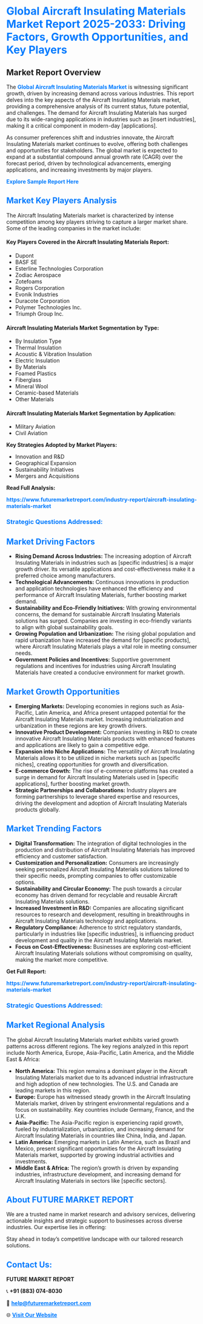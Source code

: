 <h1 style="color: #007BFF;">Global Aircraft Insulating Materials Market Report 2025-2033: Driving Factors, Growth Opportunities, and Key Players</h1>

<section id="overview">
<h2>Market Report Overview</h2>
<p>The <a href="https://www.futuremarketreport.com/industry-report/aircraft-insulating-materials-market" style="color: #007BFF; text-decoration: none;"><strong>Global Aircraft Insulating Materials Market</strong></a> is witnessing significant growth, driven by increasing demand across various industries. This report delves into the key aspects of the Aircraft Insulating Materials market, providing a comprehensive analysis of its current status, future potential, and challenges. The demand for Aircraft Insulating Materials has surged due to its wide-ranging applications in industries such as [insert industries], making it a critical component in modern-day [applications].</p>
<p>As consumer preferences shift and industries innovate, the Aircraft Insulating Materials market continues to evolve, offering both challenges and opportunities for stakeholders. The global market is expected to expand at a substantial compound annual growth rate (CAGR) over the forecast period, driven by technological advancements, emerging applications, and increasing investments by major players.</p>
</section>

<section id="overview">
<p><a href="https://www.futuremarketreport.com/request-sample/reportId=103302" style="color: #007BFF; text-decoration: none;"><strong>Explore Sample Report Here</strong></a></p>
</section>

<section id="key-players">
<h2 style="color: #007BFF;">Market Key Players Analysis</h2>
<p>The Aircraft Insulating Materials market is characterized by intense competition among key players striving to capture a larger market share. Some of the leading companies in the market include:</p>
<h4>Key Players Covered in the Aircraft Insulating Materials Report:</h4>
<ul><li>Dupont</li><li>BASF SE</li><li>Esterline Technologies Corporation</li><li>Zodiac Aerospace</li><li>Zotefoams</li><li>Rogers Corporation</li><li>Evonik Industries</li><li>Duracote Corporation</li><li>Polymer Technologies Inc.</li><li>Triumph Group Inc.</li></ul>
<h4>Aircraft Insulating Materials Market Segmentation by Type:</h4>
<ul><li>By Insulation Type</li><li>Thermal Insulation</li><li>Acoustic &amp; Vibration Insulation</li><li>Electric Insulation</li><li>By Materials</li><li>Foamed Plastics</li><li>Fiberglass</li><li>Mineral Wool</li><li>Ceramic-based Materials</li><li>Other Materials</li></ul>

<h4>Aircraft Insulating Materials Market Segmentation by Application:</h4>
<ul><li>Military Aviation</li><li>Civil Aviation</li></ul>
<p><strong>Key Strategies Adopted by Market Players:</strong></p>
<ul>
<li>Innovation and R&D</li>
<li>Geographical Expansion</li>
<li>Sustainability Initiatives</li>
<li>Mergers and Acquisitions</li>
</ul>
</section>

<section>
<p><strong>Read Full Analysis: </strong></p><a href="https://www.futuremarketreport.com/industry-report/aircraft-insulating-materials-market" style="color: #007BFF; text-decoration: none;"><strong>https://www.futuremarketreport.com/industry-report/aircraft-insulating-materials-market</strong></a>
<h3 style="color: #007BFF;">Strategic Questions Addressed:</h3>
</section>

<section id="driving-factors">
<h2 style="color: #007BFF;">Market Driving Factors</h2>
<ul>
<li><strong>Rising Demand Across Industries:</strong> The increasing adoption of Aircraft Insulating Materials in industries such as [specific industries] is a major growth driver. Its versatile applications and cost-effectiveness make it a preferred choice among manufacturers.</li>
<li><strong>Technological Advancements:</strong> Continuous innovations in production and application technologies have enhanced the efficiency and performance of Aircraft Insulating Materials, further boosting market demand.</li>
<li><strong>Sustainability and Eco-Friendly Initiatives:</strong> With growing environmental concerns, the demand for sustainable Aircraft Insulating Materials solutions has surged. Companies are investing in eco-friendly variants to align with global sustainability goals.</li>
<li><strong>Growing Population and Urbanization:</strong> The rising global population and rapid urbanization have increased the demand for [specific products], where Aircraft Insulating Materials plays a vital role in meeting consumer needs.</li>
<li><strong>Government Policies and Incentives:</strong> Supportive government regulations and incentives for industries using Aircraft Insulating Materials have created a conducive environment for market growth.</li>
</ul>
</section>

<section id="growth-opportunities">
<h2 style="color: #007BFF;">Market Growth Opportunities</h2>
<ul>
<li><strong>Emerging Markets:</strong> Developing economies in regions such as Asia-Pacific, Latin America, and Africa present untapped potential for the Aircraft Insulating Materials market. Increasing industrialization and urbanization in these regions are key growth drivers.</li>
<li><strong>Innovative Product Development:</strong> Companies investing in R&D to create innovative Aircraft Insulating Materials products with enhanced features and applications are likely to gain a competitive edge.</li>
<li><strong>Expansion into Niche Applications:</strong> The versatility of Aircraft Insulating Materials allows it to be utilized in niche markets such as [specific niches], creating opportunities for growth and diversification.</li>
<li><strong>E-commerce Growth:</strong> The rise of e-commerce platforms has created a surge in demand for Aircraft Insulating Materials used in [specific applications], further boosting market growth.</li>
<li><strong>Strategic Partnerships and Collaborations:</strong> Industry players are forming partnerships to leverage shared expertise and resources, driving the development and adoption of Aircraft Insulating Materials products globally.</li>
</ul>
</section>

<section id="trending-factors">
<h2 style="color: #007BFF;">Market Trending Factors</h2>
<ul>
<li><strong>Digital Transformation:</strong> The integration of digital technologies in the production and distribution of Aircraft Insulating Materials has improved efficiency and customer satisfaction.</li>
<li><strong>Customization and Personalization:</strong> Consumers are increasingly seeking personalized Aircraft Insulating Materials solutions tailored to their specific needs, prompting companies to offer customizable options.</li>
<li><strong>Sustainability and Circular Economy:</strong> The push towards a circular economy has driven demand for recyclable and reusable Aircraft Insulating Materials solutions.</li>
<li><strong>Increased Investment in R&D:</strong> Companies are allocating significant resources to research and development, resulting in breakthroughs in Aircraft Insulating Materials technology and applications.</li>
<li><strong>Regulatory Compliance:</strong> Adherence to strict regulatory standards, particularly in industries like [specific industries], is influencing product development and quality in the Aircraft Insulating Materials market.</li>
<li><strong>Focus on Cost-Effectiveness:</strong> Businesses are exploring cost-efficient Aircraft Insulating Materials solutions without compromising on quality, making the market more competitive.</li>
</ul>
</section>

<section>
<p><strong>Get Full Report: </strong></p><a href="https://www.futuremarketreport.com/industry-report/aircraft-insulating-materials-market" style="color: #007BFF; text-decoration: none;"><strong>https://www.futuremarketreport.com/industry-report/aircraft-insulating-materials-market</strong></a>
<h3 style="color: #007BFF;">Strategic Questions Addressed:</h3>
</section>


<section id="regional-analysis">
<h2 style="color: #007BFF;">Market Regional Analysis</h2>
<p>The global Aircraft Insulating Materials market exhibits varied growth patterns across different regions. The key regions analyzed in this report include North America, Europe, Asia-Pacific, Latin America, and the Middle East & Africa:</p>
<ul>
<li><strong>North America:</strong> This region remains a dominant player in the Aircraft Insulating Materials market due to its advanced industrial infrastructure and high adoption of new technologies. The U.S. and Canada are leading markets in this region.</li>
<li><strong>Europe:</strong> Europe has witnessed steady growth in the Aircraft Insulating Materials market, driven by stringent environmental regulations and a focus on sustainability. Key countries include Germany, France, and the U.K.</li>
<li><strong>Asia-Pacific:</strong> The Asia-Pacific region is experiencing rapid growth, fueled by industrialization, urbanization, and increasing demand for Aircraft Insulating Materials in countries like China, India, and Japan.</li>
<li><strong>Latin America:</strong> Emerging markets in Latin America, such as Brazil and Mexico, present significant opportunities for the Aircraft Insulating Materials market, supported by growing industrial activities and investments.</li>
<li><strong>Middle East & Africa:</strong> The region’s growth is driven by expanding industries, infrastructure development, and increasing demand for Aircraft Insulating Materials in sectors like [specific sectors].</li>
</ul>
</section>

<footer>
<h2 style="color: #007BFF;">About FUTURE MARKET REPORT</h2>
<p>We are a trusted name in market research and advisory services, delivering actionable insights and strategic support to businesses across diverse industries. Our expertise lies in offering:</p>

<p>Stay ahead in today’s competitive landscape with our tailored research solutions.</p>

<h2 style="color: #007BFF;">Contact Us:</h2>
<p><strong>FUTURE MARKET REPORT</strong></p>
<p>📞 <strong>+91 (883) 074-8030</strong></p>
<p>📧 <strong><a href="mailto:help@futuremarketreport.com" style="color: #007BFF;">help@futuremarketreport.com</a></strong></p>
<p>🌐 <strong><a href="https://www.futuremarketreport.com/" style="color: #007BFF;">Visit Our Website</a></strong></p>
</footer>